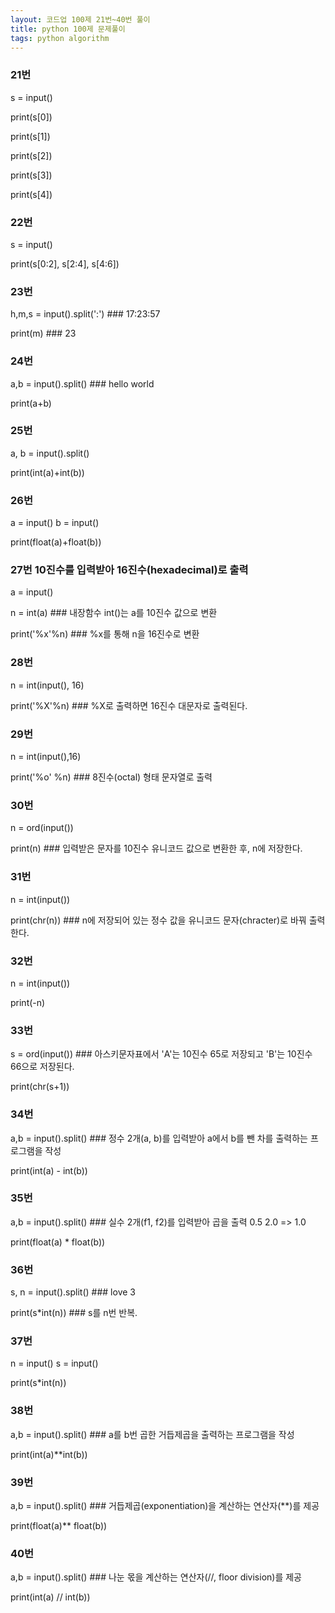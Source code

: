 ```yaml
---
layout: 코드업 100제 21번~40번 풀이
title: python 100제 문제풀이
tags: python algorithm
---
```


### 21번
s = input()

print(s[0])

print(s[1])

print(s[2])

print(s[3])

print(s[4])

### 22번
s = input()

print(s[0:2], s[2:4], s[4:6])


### 23번

h,m,s = input().split(':') ### 17:23:57

print(m) ### 23


### 24번

a,b = input().split() ### hello world

print(a+b)


### 25번

a, b = input().split()

print(int(a)+int(b))


### 26번
a = input()
b = input()

print(float(a)+float(b))


### 27번  10진수를 입력받아 16진수(hexadecimal)로 출력
a = input()

n = int(a) ### 내장함수 int()는 a를 10진수 값으로 변환

print('%x'%n) ### %x를 통해 n을 16진수로 변환


### 28번

n = int(input(), 16)

print('%X'%n)  ###  %X로 출력하면 16진수 대문자로 출력된다. 


### 29번

n = int(input(),16)

print('%o' %n) ### 8진수(octal) 형태 문자열로 출력 


### 30번

n = ord(input())

print(n)   ### 입력받은 문자를 10진수 유니코드 값으로 변환한 후, n에 저장한다.


### 31번
n = int(input())

print(chr(n))  ### n에 저장되어 있는 정수 값을 유니코드 문자(chracter)로 바꿔 출력한다. 


### 32번
n = int(input())

print(-n)


### 33번

s = ord(input())  ### 아스키문자표에서 'A'는 10진수 65로 저장되고 'B'는 10진수 66으로 저장된다.

print(chr(s+1))


### 34번

a,b = input().split() ### 정수 2개(a, b)를 입력받아 a에서 b를 뺀 차를 출력하는 프로그램을 작성

print(int(a) - int(b))

### 35번

a,b = input().split() ### 실수 2개(f1, f2)를 입력받아 곱을 출력 0.5 2.0 => 1.0

print(float(a) * float(b))


### 36번

s, n = input().split() ### love 3 

print(s*int(n)) ### s를 n번 반복. 


### 37번
n = input()
s = input()

print(s*int(n))


### 38번

a,b = input().split() ### a를 b번 곱한 거듭제곱을 출력하는 프로그램을 작성

print(int(a)**int(b))


### 39번

a,b = input().split() ### 거듭제곱(exponentiation)을 계산하는 연산자(**)를 제공

print(float(a)** float(b))


### 40번

a,b = input().split()  ### 나눈 몫을 계산하는 연산자(//, floor division)를 제공

print(int(a) // int(b))